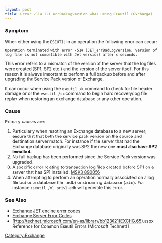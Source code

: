 ```yaml
---
layout: post 
title: Error -514 JET errBadLogVersion when using Eseutil (Exchange)
---
```


### Symptom

When either using the `ESEUTIL` in an operation the following error can
occur:

    Operation terminated with error -514 (JET_errBadLogVersion, Version of log file is not compatible with Jet version) after x seconds.

This error refers to a mismatch of the version of the server that the
log files were created (SP1, SP2 etc.) and the version of the server
itself. For this reason it is always important to perform a full backup
before and after upgrading the Service Pack version of Exchange.

It can occur when using the `eseutil /k` command to check for file
header damage or or the `eseutil /cc` command to begin hard recovery/log
file replay when restoring an exchange database or any other operation.

### Cause

Primary causes are:

1.  Particularly when resotirng an Exchange database to a new server;
    ensure that that both the service pack version on the source and
    destination server match. For instance if the server that had the
    Exchange database originally was SP2 the new one **must also have
    SP2 installed.**
2.  No full backup has been performed since the Service Pack version was
    upgraded.
3.  A specific error relating to transaction log files created before
    SP1 on a server that has SP1 installed: [MSKB
    890056](http://support.microsoft.com/kb/890056)
4.  When attempting to perform an operation normally associated on a log
    file but on a database file (.edb) or streaming database (.stm). For
    instance `eseutil /ml priv1.edb` will generate this error.

### See Also

-   [Exchange JET engine error
    codes](http://www.dtidata.com/exchange_recovery/Exchange_error_codes.htm)
-   [Exchange Server Error
    Codes](http://www.innovativetechnologyconcepts.com/Exchange_Server_Error_Codes.htm)
-   \[<http://technet.microsoft.com/en-us/library/bb123621(EXCHG.65>).aspx
    Reference for Common Eseutil Errors (Microsoft Technet)\]

[Category:Exchange](Category:Exchange "wikilink")
